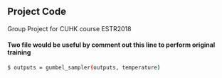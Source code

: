 ## Project Code
Group Project for CUHK course ESTR2018

#### Two file would be useful by comment out this line to perform original training

```bash
$ outputs = gumbel_sampler(outputs, temperature)
```
